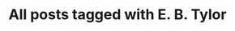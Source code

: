 ---
layout: tag
title: "All posts tagged with E. B. Tylor"
permalink: /weblog/tags/e-b-tylor/
taxonomy: E. B. Tylor
---